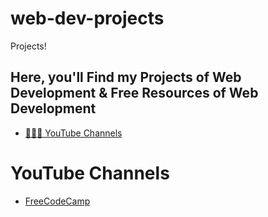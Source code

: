 # web-dev-projects
Projects!

## Here, you'll Find my Projects of Web Development & Free Resources of Web Development

- [👩🏻‍💻 YouTube Channels](#youtube-channels)

# YouTube Channels
- [FreeCodeCamp](https://www.youtube.com/c/Freecodecamp/)
